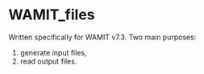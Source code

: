 # WAMIT_files
Written specifically for WAMIT v7.3. Two main purposes: 
1. generate input files, 
2. read output files.